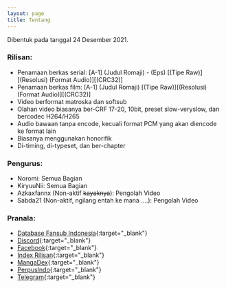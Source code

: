 ```yaml
---
layout: page
title: Tentang
---
```


Dibentuk pada tanggal 24 Desember 2021.

### Rilisan:

- Penamaan berkas serial: [A-1] (Judul Romaji) - (Eps) [(Tipe Raw)][(Resolusi) (Format Audio)][(CRC32)]<br>
- Penamaan berkas film: [A-1] (Judul Romaji) [(Tipe Raw)][(Resolusi) (Format Audio)][(CRC32)]<br>
- Video berformat matroska dan softsub<br>
- Olahan video biasanya ber-CRF 17-20, 10bit, preset slow-veryslow, dan bercodec H264/H265<br>
- Audio bawaan tanpa encode, kecuali format PCM yang akan diencode ke format lain<br>
- Biasanya menggunakan honorifik<br>
- Di-timing, di-typeset, dan ber-chapter<br>

### Pengurus:

- Noromi: Semua Bagian<br>
- KiryuuNii: Semua Bagian<br>
- Azkaxfannx (Non-aktif ~~kayaknya~~): Pengolah Video<br>
- Sabda21 (Non-aktif, ngilang entah ke mana ....): Pengolah Video<br>

### Pranala:

- [Database Fansub Indonesia](https://db.silveryasha.web.id/group/225){:target="_blank"}
- [Discord](https://discord.gg/8QeuePwYgV){:target="_blank"}
- [Facebook](https://fb.me/a1fansub){:target="_blank"}
- [Index Rilisan](https://proyek.a-1ddl.workers.dev/0:/){:target="_blank"}
- [MangaDex](https://mangadex.org/group/80317136-cd7f-4f4c-bc43-95499301d19a/a-1-translation){:target="_blank"}
- [PerpusIndo](https://www.perpusindo.info/sharelist/a-1fansub){:target="_blank"}
- [Telegram](https://a1fansub.t.me){:target="_blank"}